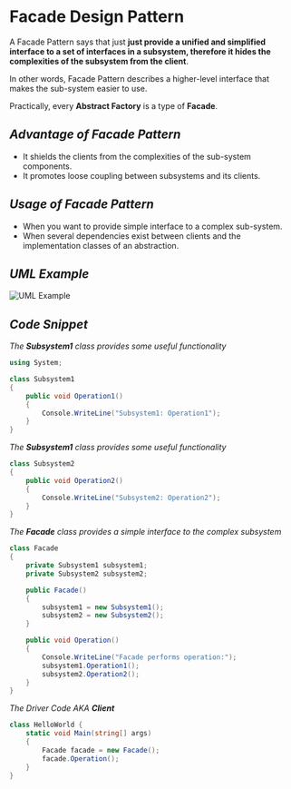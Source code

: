 # Facade Design Pattern
A Facade Pattern says that just **just provide a unified and simplified interface to a set of interfaces in a subsystem, therefore it hides the complexities of the subsystem from the client**.

In other words, Facade Pattern describes a higher-level interface that makes the sub-system easier to use.

Practically, every **Abstract Factory** is a type of **Facade**.

## _Advantage of Facade Pattern_
- It shields the clients from the complexities of the sub-system components.
- It promotes loose coupling between subsystems and its clients.


## _Usage of Facade Pattern_
- When you want to provide simple interface to a complex sub-system.
- When several dependencies exist between clients and the implementation classes of an abstraction.

## _UML Example_
![UML Example](https://refactoring.guru/images/patterns/diagrams/facade/structure-2x.png)

## _Code Snippet_

_The **Subsystem1** class provides some useful functionality_
```csharp
using System;

class Subsystem1
{
    public void Operation1()
    {
        Console.WriteLine("Subsystem1: Operation1");
    }
}
```

_The **Subsystem1** class provides some useful functionality_
```csharp
class Subsystem2
{
    public void Operation2()
    {
        Console.WriteLine("Subsystem2: Operation2");
    }
}
```

_The **Facade** class provides a simple interface to the complex subsystem_
```csharp
class Facade
{
    private Subsystem1 subsystem1;
    private Subsystem2 subsystem2;

    public Facade()
    {
        subsystem1 = new Subsystem1();
        subsystem2 = new Subsystem2();
    }

    public void Operation()
    {
        Console.WriteLine("Facade performs operation:");
        subsystem1.Operation1();
        subsystem2.Operation2();
    }
}
```


_The Driver Code AKA **Client**_
```csharp
class HelloWorld {
    static void Main(string[] args)
    {
        Facade facade = new Facade();
        facade.Operation();
    }
}
```